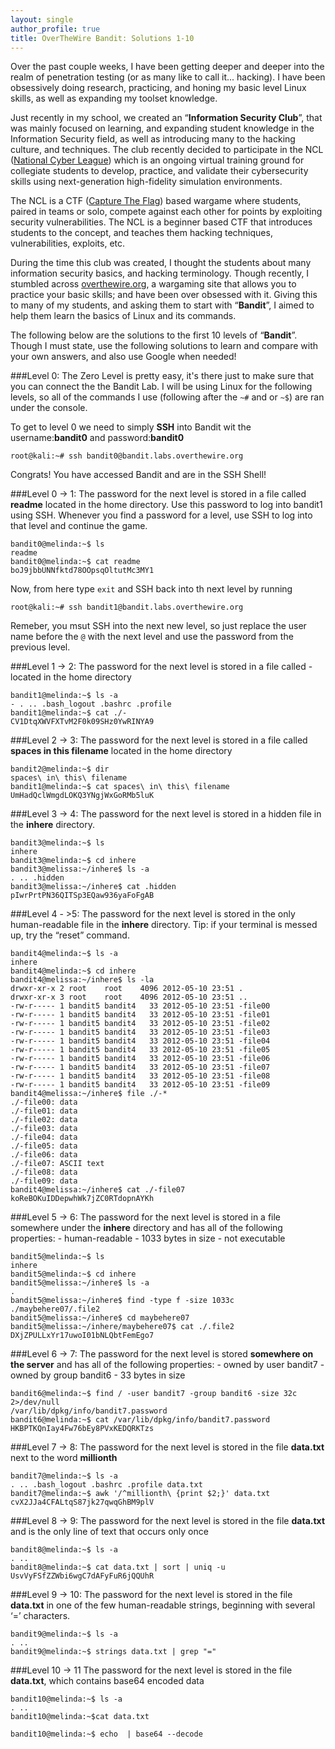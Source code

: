 ```yaml
---
layout: single
author_profile: true
title: OverTheWire Bandit: Solutions 1-10
---
```

Over the past couple weeks, I have been getting deeper and deeper into the realm of penetration testing (or as many like to call it... hacking). I have been obsessively doing research, practicing, and honing my basic level Linux skills, as well as expanding my toolset knowledge.

Just recently in my school, we created an “__Information Security Club__”, that was mainly focused on learning, and expanding student knowledge in the Information Security field, as well as introducing many to the hacking culture, and techniques. 
The club recently decided to participate in the NCL ([National Cyber League]( http://www.nationalcyberleague.org/)) which is an ongoing virtual training ground for collegiate students to develop, practice, and validate their cybersecurity skills using next-generation high-fidelity simulation environments.

The NCL is a CTF ([Capture The Flag]( https://en.wikipedia.org/wiki/Capture_the_flag#Computer_security)) based wargame where students, paired in teams or solo, compete against each other for points by exploiting security vulnerabilities. The NCL is a beginner based CTF that introduces students to the concept, and teaches them hacking techniques, vulnerabilities, exploits, etc.

During the time this club was created, I thought the students about many information security basics, and hacking terminology. Though recently, I stumbled across [overthewire.org](http://overthewire.org/wargames/), a wargaming site that allows you to practice your basic skills; and have been over obsessed with it. Giving this to many of my students, and asking them to start with “__Bandit__”, I aimed to help them learn the basics of Linux and its commands.

The following below are the solutions to the first 10 levels of “__Bandit__”. Though I must state, use the following solutions to learn and compare with your own answers, and also use Google when needed!

###Level 0:
The Zero Level is pretty easy, it's there just to make sure that you can connect the the Bandit Lab. I will be using Linux for the following levels, so all of the commands I use (following after the `~#` and or `~$`) are ran under the console.

To get to level 0 we need to simply __SSH__ into Bandit wit the username:__bandit0__ and password:__bandit0__

```console
root@kali:~# ssh bandit0@bandit.labs.overthewire.org
```
Congrats! You have accessed Bandit and are in the SSH Shell!

###Level 0 -> 1:
The password for the next level is stored in a file called __readme__ located in the home directory. Use this password to log into bandit1 using SSH. Whenever you find a password for a level, use SSH to log into that level and continue the game.

```console
bandit0@melinda:~$ ls
readme
bandit0@melinda:~$ cat readme
boJ9jbbUNNfktd78OOpsqOltutMc3MY1
```
Now, from here type `exit` and SSH back into th next level by running

```console
root@kali:~# ssh bandit1@bandit.labs.overthewire.org
```

Remeber, you msut SSH into the next new level, so just replace the user name before the `@` with the next level and use the password from the previous level.

###Level 1 -> 2:
The password for the next level is stored in a file called - located in the home directory

```console
bandit1@melinda:~$ ls -a
- . .. .bash_logout .bashrc .profile
bandit1@melinda:~$ cat ./-
CV1DtqXWVFXTvM2F0k09SHz0YwRINYA9
```

###Level 2 -> 3:
The password for the next level is stored in a file called __spaces in this filename__ located in the home directory

```console
bandit2@melinda:~$ dir
spaces\ in\ this\ filename
bandit1@melinda:~$ cat spaces\ in\ this\ filename
UmHadQclWmgdLOKQ3YNgjWxGoRMb5luK
```

###Level 3 -> 4:
The password for the next level is stored in a hidden file in the __inhere__ directory.

```console
bandit3@melinda:~$ ls
inhere
bandit3@melinda:~$ cd inhere
bandit3@melissa:~/inhere$ ls -a
. .. .hidden
bandit3@melissa:~/inhere$ cat .hidden
pIwrPrtPN36QITSp3EQaw936yaFoFgAB
```

###Level 4 - >5:
The password for the next level is stored in the only human-readable file in the __inhere__ directory. Tip: if your terminal is messed up, try the “reset” command.

```console
bandit4@melinda:~$ ls -a
inhere
bandit4@melinda:~$ cd inhere
bandit4@melissa:~/inhere$ ls -la
drwxr-xr-x 2 root    root    4096 2012-05-10 23:51 .
drwxr-xr-x 3 root    root    4096 2012-05-10 23:51 ..
-rw-r----- 1 bandit5 bandit4   33 2012-05-10 23:51 -file00
-rw-r----- 1 bandit5 bandit4   33 2012-05-10 23:51 -file01
-rw-r----- 1 bandit5 bandit4   33 2012-05-10 23:51 -file02
-rw-r----- 1 bandit5 bandit4   33 2012-05-10 23:51 -file03
-rw-r----- 1 bandit5 bandit4   33 2012-05-10 23:51 -file04
-rw-r----- 1 bandit5 bandit4   33 2012-05-10 23:51 -file05
-rw-r----- 1 bandit5 bandit4   33 2012-05-10 23:51 -file06
-rw-r----- 1 bandit5 bandit4   33 2012-05-10 23:51 -file07
-rw-r----- 1 bandit5 bandit4   33 2012-05-10 23:51 -file08
-rw-r----- 1 bandit5 bandit4   33 2012-05-10 23:51 -file09
bandit4@melissa:~/inhere$ file ./-*
./-file00: data
./-file01: data
./-file02: data
./-file03: data
./-file04: data
./-file05: data
./-file06: data
./-file07: ASCII text
./-file08: data
./-file09: data
bandit4@melissa:~/inhere$ cat ./-file07
koReBOKuIDDepwhWk7jZC0RTdopnAYKh
```

###Level 5 -> 6:
The password for the next level is stored in a file somewhere under the __inhere__ directory and has all of the following properties: - human-readable - 1033 bytes in size - not executable

```console
bandit5@melinda:~$ ls
inhere
bandit5@melinda:~$ cd inhere
bandit5@melissa:~/inhere$ ls -a
.
bandit5@melissa:~/inhere$ find -type f -size 1033c
./maybehere07/.file2
bandit5@melissa:~/inhere$ cd maybehere07
bandit5@melissa:~/inhere/maybehere07$ cat ./.file2
DXjZPULLxYr17uwoI01bNLQbtFemEgo7
```

###Level 6 -> 7:
The password for the next level is stored __somewhere on the server__ and has all of the following properties: - owned by user bandit7 - owned by group bandit6 - 33 bytes in size

```console
bandit6@melinda:~$ find / -user bandit7 -group bandit6 -size 32c 2>/dev/null
/var/lib/dpkg/info/bandit7.password
bandit6@melinda:~$ cat /var/lib/dpkg/info/bandit7.password
HKBPTKQnIay4Fw76bEy8PVxKEDQRKTzs
```

###Level 7 -> 8:
The password for the next level is stored in the file __data.txt__ next to the word __millionth__

```console
bandit7@melinda:~$ ls -a
. .. .bash_logout .bashrc .profile data.txt
bandit7@melinda:~$ awk '/^millionth\ {print $2;}' data.txt
cvX2JJa4CFALtqS87jk27qwqGhBM9plV
```

###Level 8 -> 9:
The password for the next level is stored in the file __data.txt__ and is the only line of text that occurs only once

```console
bandit8@melinda:~$ ls -a
. ..
bandit8@melinda:~$ cat data.txt | sort | uniq -u
UsvVyFSfZZWbi6wgC7dAFyFuR6jQQUhR
```

###Level 9 -> 10:
The password for the next level is stored in the file __data.txt__ in one of the few human-readable strings, beginning with several ‘=’ characters.

```console
bandit9@melinda:~$ ls -a
. ..
bandit9@melinda:~$ strings data.txt | grep "="
```

###Level 10 -> 11
The password for the next level is stored in the file __data.txt__, which contains base64 encoded data

```console
bandit10@melinda:~$ ls -a
. ..
bandit10@melinda:~$cat data.txt

bandit10@melinda:~$ echo  | base64 --decode

```
